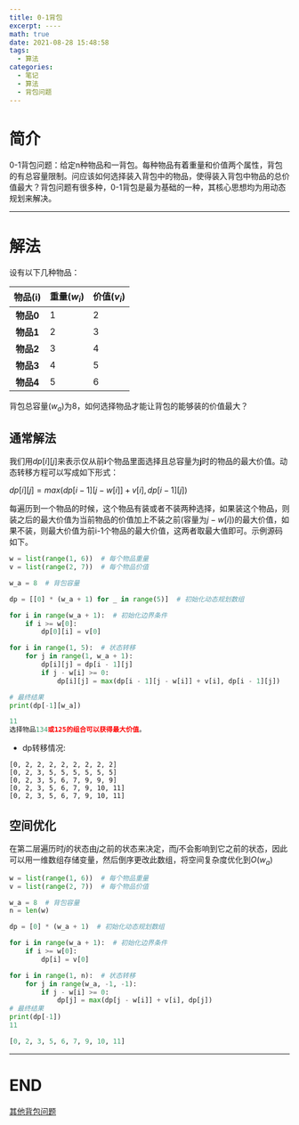 ```yaml
---
title: 0-1背包
excerpt: ----
math: true
date: 2021-08-28 15:48:58
tags:
  -	算法
categories:
  -	笔记
  -	算法
  -	背包问题
---
```




# 简介

0-1背包问题：给定n种物品和一背包。每种物品有着重量和价值两个属性，背包的有总容量限制。问应该如何选择装入背包中的物品，使得装入背包中物品的总价值最大？背包问题有很多种，0-1背包是最为基础的一种，其核心思想均为用动态规划来解决。



***



# 解法

设有以下几种物品：

|  物品(i)  | 重量($w_i$) | 价值($v_i$) |
| :-------: | ----------- | ----------- |
| **物品0** | 1           | 2           |
| **物品1** | 2           | 3           |
| **物品2** | 3           | 4           |
| **物品3** | 4           | 5           |
| **物品4** | 5           | 6           |

背包总容量($w_a$​)为8，如何选择物品才能让背包的能够装的价值最大？

## 通常解法

我们用$dp[i][j]$​​​​​来表示仅从前**i**个物品里面选择且总容量为**j**时的物品的最大价值。动态转移方程可以写成如下形式：

$dp[i][j] = max(dp[i-1][j-w[i]]+v[i],dp[i-1][j])$​

每遍历到一个物品的时候，这个物品有装或者不装两种选择，如果装这个物品，则装之后的最大价值为当前物品的价值加上不装之前(容量为$j-w[i]$​​​)​​的最大价值，如果不装，则最大价值为前i-1个物品的最大价值，这两者取最大值即可。示例源码如下。

```python
w = list(range(1, 6))  # 每个物品重量
v = list(range(2, 7))  # 每个物品价值

w_a = 8  # 背包容量

dp = [[0] * (w_a + 1) for _ in range(5)]  # 初始化动态规划数组

for i in range(w_a + 1):  # 初始化边界条件
    if i >= w[0]:
        dp[0][i] = v[0]

for i in range(1, 5):  # 状态转移
    for j in range(1, w_a + 1):
        dp[i][j] = dp[i - 1][j]
        if j - w[i] >= 0:
            dp[i][j] = max(dp[i - 1][j - w[i]] + v[i], dp[i - 1][j])

# 最终结果
print(dp[-1][w_a])

11
选择物品134或125的组合可以获得最大价值。
```

- dp转移情况:

```
[0, 2, 2, 2, 2, 2, 2, 2, 2]
[0, 2, 3, 5, 5, 5, 5, 5, 5]
[0, 2, 3, 5, 6, 7, 9, 9, 9]
[0, 2, 3, 5, 6, 7, 9, 10, 11]
[0, 2, 3, 5, 6, 7, 9, 10, 11]
```

## 空间优化

在第二层遍历时$j$的状态由$j$之前的状态来决定，而$j$​不会影响到它之前的状态，因此可以用一维数组存储变量，然后倒序更改此数组，将空间复杂度优化到$O(w_a)$

```python
w = list(range(1, 6))  # 每个物品重量
v = list(range(2, 7))  # 每个物品价值

w_a = 8  # 背包容量
n = len(w)

dp = [0] * (w_a + 1)  # 初始化动态规划数组

for i in range(w_a + 1):  # 初始化边界条件
    if i >= w[0]:
        dp[i] = v[0]

for i in range(1, n):  # 状态转移
    for j in range(w_a, -1, -1):
        if j - w[i] >= 0:
            dp[j] = max(dp[j - w[i]] + v[i], dp[j])
# 最终结果
print(dp[-1])
11

[0, 2, 3, 5, 6, 7, 9, 10, 11]
```



***



# END

[其他背包问题](https://www.xiubenwu.top/categories/笔记/算法/背包问题/)



